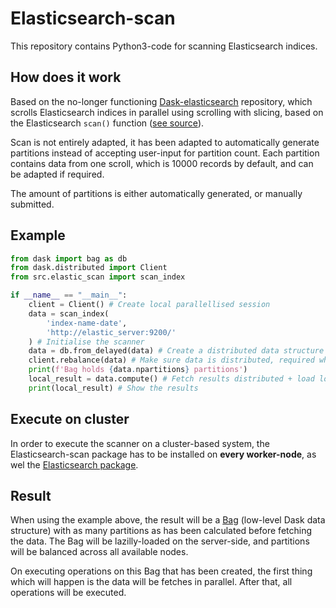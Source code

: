 # Elasticsearch-scan

This repository contains Python3-code for scanning Elasticsearch indices.

## How does it work

Based on the no-longer functioning [Dask-elasticsearch](https://github.com/rmax/dask-elasticsearch) repository, which scrolls Elasticsearch indices in parallel using scrolling with slicing, based on the Elasticsearch `scan()` function ([see source](https://github.com/elastic/elasticsearch-py/blob/master/elasticsearch/helpers/actions.py#L386)).

Scan is not entirely adapted, it has been adapted to automatically generate partitions instead of accepting user-input for partition count. Each partition contains data from one scroll, which is 10000 records by default, and can be adapted if required.

The amount of partitions is either automatically generated, or manually submitted.

## Example

```python
from dask import bag as db
from dask.distributed import Client
from src.elastic_scan import scan_index

if __name__ == "__main__":
    client = Client() # Create local parallellised session
    data = scan_index(
        'index-name-date',
        'http://elastic_server:9200/'
    ) # Initialise the scanner
    data = db.from_delayed(data) # Create a distributed data structure from the index, this structure will be partitioned automatically
    client.rebalance(data) # Make sure data is distributed, required when running a cluster
    print(f'Bag holds {data.npartitions} partitions')
    local_result = data.compute() # Fetch results distributed + load locally
    print(local_result) # Show the results
```

## Execute on cluster

In order to execute the scanner on a cluster-based system, the Elasticsearch-scan package has to be installed on **every worker-node**, as wel the [Elasticsearch package](https://pypi.org/project/elasticsearch/).

## Result

When using the example above, the result will be a [Bag](https://examples.dask.org/bag.html) (low-level Dask data structure) with as many partitions as has been calculated before fetching the data. The Bag will be lazilly-loaded on the server-side, and partitions will be balanced across all available nodes.

On executing operations on this Bag that has been created, the first thing which will happen is the data will be fetches in parallel. After that, all operations will be executed.
